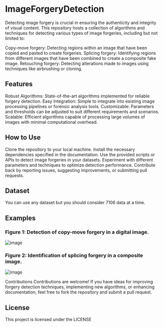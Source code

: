 # ImageForgeryDetection

Detecting image forgery is crucial in ensuring the authenticity and integrity of visual content. This repository hosts a collection of algorithms and techniques for detecting various types of image forgeries, including but not limited to:

Copy-move forgery: Detecting regions within an image that have been copied and pasted to create forgeries.
Splicing forgery: Identifying regions from different images that have been combined to create a composite fake image.
Retouching forgery: Detecting alterations made to images using techniques like airbrushing or cloning.

## Features
Robust Algorithms: State-of-the-art algorithms implemented for reliable forgery detection.
Easy Integration: Simple to integrate into existing image processing pipelines or forensic analysis tools.
Customizable: Parameters and thresholds can be adjusted to suit different requirements and scenarios.
Scalable: Efficient algorithms capable of processing large volumes of images with minimal computational overhead.

## How to Use
Clone the repository to your local machine.
Install the necessary dependencies specified in the documentation.
Use the provided scripts or APIs to detect image forgeries in your datasets.
Experiment with different parameters and techniques to optimize detection performance.
Contribute back by reporting issues, suggesting improvements, or submitting pull requests.

## Dataset
You can use any dataset but you should consider 7106 data at a time.

## Examples

### Figure 1: Detection of copy-move forgery in a digital image.
![image](https://github.com/yashsahu2001/ImageForgeryDetection/assets/117669471/db22e318-6ea3-42f2-888e-ee01d148a658)


### Figure 2: Identification of splicing forgery in a composite image.
![image](https://github.com/yashsahu2001/ImageForgeryDetection/assets/117669471/d6e2084c-dc03-4e17-adf7-b64f9d31719b)

Contributions
Contributions are welcome! If you have ideas for improving forgery detection techniques, implementing new algorithms, or enhancing documentation, feel free to fork the repository and submit a pull request.

## License
This project is licensed under the LICENSE

